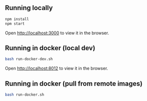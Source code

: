 
## Running locally

```bash
npm install
npm start
```
Open [http://localhost:3000](http://localhost:3000) to view it in the browser.


## Running in docker (local dev)
```bash
bash run-docker-dev.sh
```
Open [http://localhost:8012](http://localhost:8012) to view it in the browser.

## Running in docker (pull from remote images)
```bash
bash run-docker.sh
```
